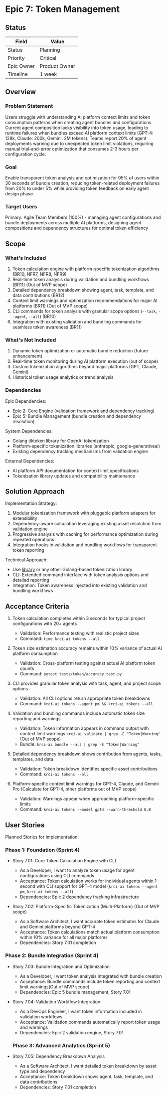 # Epic 7: Token Management

## Status

| Field                | Value                    |
|----------------------|--------------------------|
| Status               | Planning                 |
| Priority             | Critical                 |
| Epic Owner           | Product Owner            |
| Timeline             | 1 week                   |

## Overview

### Problem Statement

Users struggle with understanding AI platform context limits and token consumption patterns when creating agent bundles and configurations. Current agent composition lacks visibility into token usage, leading to runtime failures when bundles exceed AI platform context limits (GPT-4: 128k, Claude: 200k, Gemini: 2M tokens). Teams report 20% of agent deployments warning due to unexpected token limit violations, requiring manual trial-and-error optimization that consumes 2-3 hours per configuration cycle.

### Goal

Enable transparent token analysis and optimization for 95% of users within 30 seconds of bundle creation, reducing token-related deployment failures from 20% to under 5% while providing token feedback on early agent design phase.

### Target Users

Primary: Agile Team Members (100%) - managing agent configurations and bundle deployments across multiple AI platforms, designing agent compositions and dependency structures for optimal token efficiency

## Scope

### What's Included

1. Token calculation engine with platform-specific tokenization algorithms (BR10, NFR7, NFR8, NFR9)
2. Real-time token analysis during validation and bundling workflows (BR11) (Out of MVP scope)
3. Detailed dependency breakdown showing agent, task, template, and data contributions (BR12)
4. Context limit warnings and optimization recommendations for major AI platforms (BR11) (Out of MVP scope)
5. CLI commands for token analysis with granular scope options (`--task`, `--agent`, `--all`) (BR10)
6. Integration with existing validation and bundling commands for seamless token awareness (BR11)

### What's Not Included

1. Dynamic token optimization or automatic bundle reduction (future enhancement)
2. Real-time token monitoring during AI platform execution (out of scope)
3. Custom tokenization algorithms beyond major platforms (GPT, Claude, Gemini)
4. Historical token usage analytics or trend analysis

### Dependencies

Epic Dependencies:

- Epic 2: Core Engine (validation framework and dependency tracking)
- Epic 5: Bundle Management (bundle creation and dependency resolution)

System Dependencies:

- Golang tiktoken library for OpenAI tokenization
- Platform-specific tokenization libraries (anthropic, google-generativeai)
- Existing dependency tracking mechanisms from validation engine

External Dependencies:

- AI platform API documentation for context limit specifications
- Tokenization library updates and compatibility maintenance

## Solution Approach

Implementation Strategy:

1. Modular tokenization framework with pluggable platform adapters for extensibility
2. Dependency-aware calculation leveraging existing asset resolution from validation engine
3. Progressive analysis with caching for performance optimization during repeated operations
4. Integration hooks in validation and bundling workflows for transparent token reporting

Technical Approach:

- Use [library](https://github.com/tiktoken-go/tokenizer) or any other Golang-based tokenization library
- CLI: Extended command interface with token analysis options and detailed reporting
- Integration: Token awareness injected into existing validation and bundling workflows

## Acceptance Criteria

1. Token calculation completes within 3 seconds for typical project configurations with 20+ agents
   - Validation: Performance testing with realistic project sizes
   - Command: `time krci-ai tokens --all`

2. Token size estimation accuracy remains within 10% variance of actual AI platform consumption
   - Validation: Cross-platform testing against actual AI platform token counts
   - Command: `pytest tests/token/accuracy_test.py`

3. CLI provides granular token analysis with task, agent, and project scope options
   - Validation: All CLI options return appropriate token breakdowns
   - Command: `krci-ai tokens --agent pm && krci-ai tokens --all`

4. Validation and bundling commands include automatic token size reporting and warnings 
   - Validation: Token information appears in command output with context limit warnings `krci-ai validate | grep -E "Token|Warning"` (Out of MVP scope)
   - Bundle: `krci-ai bundle --all | grep -E "Token|Warning"`

5. Detailed dependency breakdown shows contribution from agents, tasks, templates, and data
   - Validation: Token breakdown identifies specific asset contributions
   - Command: `krci-ai tokens --all`

6. Platform-specific context limit warnings for GPT-4, Claude, and Gemini Pro (Calculate for GPT-4, other platforms out of MVP scope)
   - Validation: Warnings appear when approaching platform-specific limits
   - Command: `krci-ai tokens --model gpt4 --warn-threshold 0.8`

## User Stories

Planned Stories for Implementation:

### Phase 1: Foundation (Sprint 4)

- Story 7.01: Core Token Calculation Engine with CLI
  - As a Developer, I want to analyze token usage for agent configurations using CLI commands
  - Acceptance: Token calculation works for individual agents within 1 second with CLI support for GPT-4 model (`krci-ai tokens --agent pm`, `krci-ai tokens --all`)
  - Dependencies: Epic 2 dependency tracking infrastructure

- Story 7.02: Platform-Specific Tokenization (Multi-Platform) (Out of MVP scope)
  - As a Software Architect, I want accurate token estimates for Claude and Gemini platforms beyond GPT-4
  - Acceptance: Token calculations match actual platform consumption within 10% variance for all major platforms
  - Dependencies: Story 7.01 completion

### Phase 2: Bundle Integration (Sprint 4)

- Story 7.03: Bundle Integration and Optimization
  - As a Developer, I want token analysis integrated with bundle creation
  - Acceptance: Bundle commands include token reporting and context limit warnings(Out of MVP scope)
  - Dependencies: Epic 5 bundle management, Story 7.01

- Story 7.04: Validation Workflow Integration
  - As a DevOps Engineer, I want token information included in validation workflows
  - Acceptance: Validation commands automatically report token usage and warnings
  - Dependencies: Epic 2 validation engine, Story 7.01

  ### Phase 3: Advanced Analytics (Sprint 5)

- Story 7.05: Dependency Breakdown Analysis
  - As a Software Architect, I want detailed token breakdown by asset type and dependency
  - Acceptance: Token breakdown shows agent, task, template, and data contributions
  - Dependencies: Story 7.01 completion
